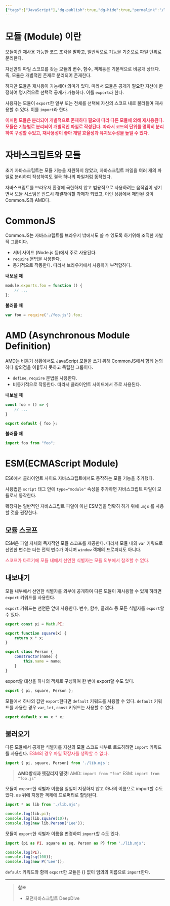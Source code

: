 ```yaml
---
{"tags":["JavaScript"],"dg-publish":true,"dg-hide":true,"permalink":"/language/java-script/module/","hide":true,"dgPassFrontmatter":true,"noteIcon":""}
---
```



# 모듈 (Module) 이란
모듈이란 재사용 가능한 코드 조각을 말하고, 일반적으로 기능을 기준으로 파일 단위로 분리한다.

자신만의 파일 스코프를 갖는 모듈의 변수, 함수, 객체등은 기본적으로 비공개 상태다. 즉, 모듈은 개별적인 존재로 분리되어 존재한다.

하지만 모듈은 재사용이 가능해야 의미가 있다. 따라서 모듈은 공개가 필요한 자산에 한정하여 명시적으로 선택적 공개가 가능하다. 이를 `export`라 한다.

사용자는 모듈이 `export`한 일부 또는 전체를 선택해 자신의 스코프 내로 불러들여 재사용할 수 있다. 이를 `import`라 한다.

**<span style='color:#eb3b5a'>
이처럼 모듈은 분리되어 개별적으로 존재하다 필요에 따라 다른 모듈에 의해 재사용된다. 모듈은 기능별로 분리되어 개별적인 파일로 작성된다. 따라서 코드의 단위를 명확히 분리하여 구성할 수있고, 재사용성이 좋아 개발 효율성과 유지보수성을 높일 수 있다.</span>**

# 자바스크립트와 모듈
초기 자바스크립트는 모듈 기능을 지원하지 않았고, 자바스크립트 파일을 여러 개의 파일로 분리하여 작성하여도 결국 하나의 파일처럼 동작했다.

자바스크립트를 브라우저 환경에 국한하지 않고 범용적으로 사용하려는 움직임이 생기면서 모듈 시스템은 반드시 해결해야할 과제가 되었고, 이런 상황에서 제안된 것이 CommonJS와 AMD다.

# CommonJS
CommonJS는 자바스크립트를 브라우저 밖에서도 쓸 수 있도록 하기위해 조직한 자발적 그룹이다.

- 서버 사이드 (Node.js 등)에서 주로 사용된다.
- `require` 문법을 사용한다.
- 동기적으로 작동한다. 따라서 브라우저에서 사용하기 부적합하다.

**내보낼 때**
```js
module.exports.foo = function () {
	// ...
};
```

**불러올 때**
```js
var foo = require('./foo.js').foo;
```

# AMD (Asynchronous Module Definition)
AMD는 비동기 상황에서도 JavaScript 모듈을 쓰기 위해 CommonJS에서 함께 논의하다 합의점을 이루지 못하고 독립한 그룹이다.

- `define`, `require` 문법을 사용한다.
- 비동기적으로 작동한다. 따라서 클라이언트 사이드에서 주로 사용된다.

**내보낼 때**
```js
const foo = () => {
	// ...
}

export default { foo };
```

**불러올 때**
```js
import foo from "foo";
```

# ESM(ECMAScript Module)
ES6에서 클라이언트 사이드 자바스크립트에서도 동작하는 모듈 기능을 추가했다.

사용법은 `script` 태그 안에 `type="module"` 속성을 추가하면 자바스크립트 파일이 모듈로서 동작한다.

확장자는 일반적인 자바스크립트 파일이 아닌 ESM임을 명확히 하기 위해 `.mjs` 를 사용할 것을 권장한다.

## 모듈 스코프
ESM은 파일 자체의 독자적인 모듈 스코프를 제공한다. 따라서 모듈 내의 `var` 키워드로 선언한 변수는 더는 전역 변수가 아니며 `window` 객체의 프로퍼티도 아니다.

<span style='color:#eb3b5a'>스코프가 다르기에 모듈 내에서 선언한 식별자는 모듈 외부에서 참조할 수 없다.</span>

## 내보내기
모듈 내부에서 선언한 식별자를 외부에 공개하여 다른 모듈이 재사용할 수 있게 하려면 `export` 키워드를 사용한다.

`export` 키워드는 선언문 앞에 사용한다. 변수, 함수, 클래스 등 모든 식별자를 `export`할 수 있다.

```js
export const pi = Math.PI;

export function square(x) {
	return x * x;
}

export class Person {
	constructor(name) {
		this.name = name;
	}
}
```

export할 대상을 하나의 객체로 구성하여 한 번에 export할 수도 있다.
```js
export { pi, square, Person };
```

모듈에서 하나의 값만 `export`한다면 `default` 키워드를 사용할 수 있다.
`default` 키워드를 사용한 경우 `var`, `let`, `const` 키워드는 사용할 수 없다.
```js
export default x => x * x;
```

## 불러오기
다른 모듈에서 공개한 식별자를 자신의 모듈 스코프 내부로 로드하려면 `import` 키워드를 사용한다. <span style='color:#eb3b5a'>ESM의 경우 파일 확장자를 생략할 수 없다.</span>

```js
import { pi, square, Person} from './lib.mjs';
```

> **AMD방식과 헷갈리지 말것!**
> AMD: `import from "foo"`
> ESM: `import from "foo.js"`


모듈이 `export`한 식별자 이름을 일일이 지정하지 않고 하나의 이름으로 import할 수도 있다. as 뒤에 지정한 객체에 프로퍼티로 할당된다.

```js
import * as lib from './lib.mjs';

console.log(lib.pi);
console.log(lib.square(10));
console.log(new lib.Person('Lee'));
```

모듈이 `export`한 식별자 이름을 변경하여 `import`할 수도 있다.
```js
import {pi as PI, square as sq, Person as P} from './lib.mjs';

console.log(PI);
console.log(sq(100));
console.log(new P('Lee'));
```

`default` 키워드와 함께 `export`한 모듈은 {} 없이 임의의 이름으로 `import`한다.

---
> **참조**
> - 모던자바스크립트 DeepDive